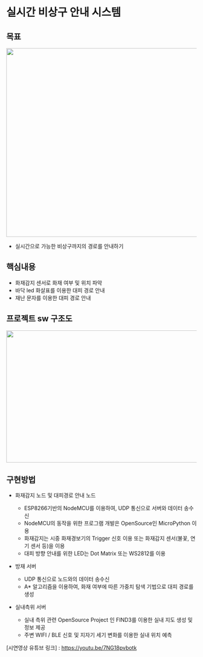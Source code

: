 # 실시간 비상구 안내 시스템

## 목표

<img src="https://user-images.githubusercontent.com/90401282/145148578-18326d5e-ce4a-423f-9b9f-602e972bc68b.jpg" width="900" height="500">

- 실시간으로 가능한 비상구까지의 경로를 안내하기



## 핵심내용

- 화재감지 센서로 화재 여부 및 위치 파악
- 바닥 led 화살표를 이용한 대피 경로 안내
- 재난 문자를 이용한 대피 경로 안내



## 프로젝트 sw 구조도

<img src="https://user-images.githubusercontent.com/90401282/145147840-3a91098a-17ca-440e-8eda-2438e4a236ee.png" width="900" height="350">



## 구현방법

* 화재감지 노드 및 대피경로 안내 노드 
  - ESP8266기반의 NodeMCU를 이용하여, UDP 통신으로 서버와 데이터 송수신
  - NodeMCU의 동작을 위한 프로그램 개발은 OpenSource인 MicroPython 이용
  - 화재감지는 시중 화재경보기의 Trigger 신호 이용 또는 화재감지 센서(불꽃, 연기 센서 등)을 이용
  - 대피 방향 안내를 위한 LED는 Dot Matrix 또는 WS2812를 이용

* 방재 서버
  - UDP 통신으로 노드와의 데이터 송수신
  - A* 알고리즘을 이용하여, 화재 여부에 따른 가중치 탐색 기법으로 대피 경로를 생성

* 실내측위 서버
  - 실내 측위 관련 OpenSource Project 인 FIND3를 이용한 실내 지도 생성 및 정보 제공
  - 주변 WIFI / BLE 신호 및 지자기 세기 변화를 이용한 실내 위치 예측



[시연영상 유튜브 링크]
: https://youtu.be/7NG18pvbotk



